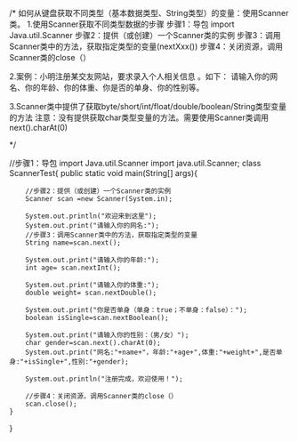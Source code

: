 /*
如何从键盘获取不同类型（基本数据类型、String类型）的变量：使用Scanner类。
1.使用Scanner获取不同类型数据的步骤
步骤1：导包 import Java.util.Scanner
步骤2：提供（或创建）一个Scanner类的实例
步骤3：调用Scanner类中的方法，获取指定类型的变量(nextXxx())
步骤4：关闭资源，调用Scanner类的close（）

2.案例：小明注册某交友网站，要求录入个人相关信息 。如下：
请输入你的网名、你的年龄、你的体重、你是否的单身、你的性别等。

3.Scanner类中提供了获取byte/short/int/float/double/boolean/String类型变量的方法
  注意：没有提供获取char类型变量的方法。需要使用Scanner类调用next().charAt(0)

*/

//步骤1：导包 import Java.util.Scanner
import java.util.Scanner;
class ScannerTest{
 	public static void main(String[] args){

		//步骤2：提供（或创建）一个Scanner类的实例
		Scanner scan =new Scanner(System.in);
	
		System.out.println("欢迎来到这里");
		System.out.print("请输入你的网名:");
		//步骤3：调用Scanner类中的方法，获取指定类型的变量
		String name=scan.next();

		System.out.print("请输入你的年龄:");
		int age= scan.nextInt();

		System.out.print("请输入你的体重:");
		double weight= scan.nextDouble();

		System.out.print("你是否单身（单身：true；不单身：false）：");
		boolean isSingle=scan.nextBoolean();

		System.out.print("请输入你的性别：（男/女）");
		char gender=scan.next().charAt(0);
		System.out.print("网名:"+name+"，年龄:"+age+",体重:"+weight+",是否单身:"+isSingle+",性别:"+gender);

		System.out.println("注册完成，欢迎使用！");

		//步骤4：关闭资源，调用Scanner类的close（）
		scan.close();
	}
}